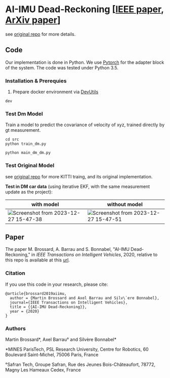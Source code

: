 # AI-IMU Dead-Reckoning [[IEEE paper](https://ieeexplore.ieee.org/document/9035481), [ArXiv paper](https://arxiv.org/pdf/1904.06064.pdf)]

see [original repo](https://github.com/mbrossar/ai-imu-dr) for more details.


## Code
Our implementation is done in Python. We use [Pytorch](https://pytorch.org/) for the adapter block of the system. The code was tested under Python 3.5.

### Installation & Prerequies
1.  Prepare docker environment via [DevUtils](https://github.com/deepmirrorinc/DevUtils)
```
dev
```


### Test Dm Model

Train a model to predict the covariance of velocity of xyz, trained directly by gt measurement.

```
cd src
python train_dm.py
```

```
python main_dm_dm.py
```

### Test Original Model

see [original repo](https://github.com/mbrossar/ai-imu-dr) for more KITTI traing, and its original implementation.

**Test in DM car data** (using iterative EKF, with the same measurement update as the project):

| with model | without model |
|---|---|
| ![Screenshot from 2023-12-27 15-47-38](https://github.com/yeliu-deepmirror/ai-imu-dr/assets/74998488/0228a8fd-b3dc-402c-a812-d81672543ef0) | ![Screenshot from 2023-12-27 15-47-51](https://github.com/yeliu-deepmirror/ai-imu-dr/assets/74998488/65fa3b58-997e-477a-9d2e-8162f72de88d) |


## Paper
The paper M. Brossard, A. Barrau and S. Bonnabel, "AI-IMU Dead-Reckoning," in _IEEE Transactions on Intelligent Vehicles_, 2020, relative to this repo is available at this [url](https://cloud.mines-paristech.fr/index.php/s/8YDqD0Y1e6BWzCG).

### Citation

If you use this code in your research, please cite:

```
@article{brossard2019aiimu,
  author = {Martin Brossard and Axel Barrau and Silv\`ere Bonnabel},
  journal={IEEE Transactions on Intelligent Vehicles},
  title = {{AI-IMU Dead-Reckoning}},
  year = {2020}
}
```

### Authors
Martin Brossard*, Axel Barrau° and Silvère Bonnabel*

*MINES ParisTech, PSL Research University, Centre for Robotics, 60 Boulevard Saint-Michel, 75006 Paris, France

°Safran Tech, Groupe Safran, Rue des Jeunes Bois-Châteaufort, 78772, Magny Les Hameaux Cedex, France
